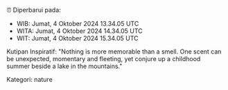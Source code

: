⏰ Diperbarui pada:
- WIB: Jumat, 4 Oktober 2024 13.34.05 UTC
- WITA: Jumat, 4 Oktober 2024 14.34.05 UTC
- WIT: Jumat, 4 Oktober 2024 15.34.05 UTC

Kutipan Inspiratif:
"Nothing is more memorable than a smell. One scent can be unexpected, momentary and fleeting, yet conjure up a childhood summer beside a lake in the mountains."


Kategori: nature

